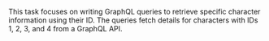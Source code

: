 This task focuses on writing GraphQL queries to retrieve specific character information using their ID. The queries fetch details for characters with IDs 1, 2, 3, and 4 from a GraphQL API.